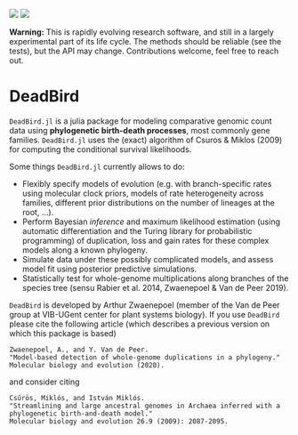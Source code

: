 [![](https://img.shields.io/badge/docs-master-blue.svg)](https://arzwa.github.io/DeadBird.jl/dev/)
![](https://img.shields.io/badge/lifecycle-experimental-orange.svg)

**Warning:** This is rapidly evolving research software, and still in a largely
experimental part of its life cycle. The methods should be reliable (see the
tests), but the API may change. Contributions welcome, feel free to reach out.

# DeadBird

`DeadBird.jl` is a julia package for modeling comparative genomic count data
using **phylogenetic birth-death processes**, most commonly gene families.
`DeadBird.jl` uses the (exact) algorithm of Csuros & Miklos (2009) for
computing the conditional survival likelihoods. 

Some things `DeadBird.jl` currently allows to do:

- Flexibly specify models of evolution (e.g. with branch-specific rates using
  molecular clock priors, models of rate heterogeneity across families,
  different prior distributions on the number of lineages at the root, ...).
- Perform Bayesian *inference* and maximum likelihood estimation (using
  automatic differentiation and the Turing library for probabilistic
  programming) of duplication, loss and gain rates for these complex models
  along a known phylogeny.
- Simulate data under these possibly complicated models, and assess model fit
  using posterior predictive simulations.
- Statistically test for whole-genome multiplications along branches of the
  species tree (sensu Rabier et al. 2014, Zwaenepoel & Van de Peer 2019).

`DeadBird` is developed by Arthur Zwaenepoel (member of the Van de Peer group
at VIB-UGent center for plant systems biology). If you use `DeadBird` please
cite the following article (which describes a previous version on which
this package is based)

```
Zwaenepoel, A., and Y. Van de Peer. 
"Model-based detection of whole-genome duplications in a phylogeny." 
Molecular biology and evolution (2020).
```

and consider citing

```
Csűrös, Miklós, and István Miklós. 
"Streamlining and large ancestral genomes in Archaea inferred with a 
phylogenetic birth-and-death model." 
Molecular biology and evolution 26.9 (2009): 2087-2095.
```
